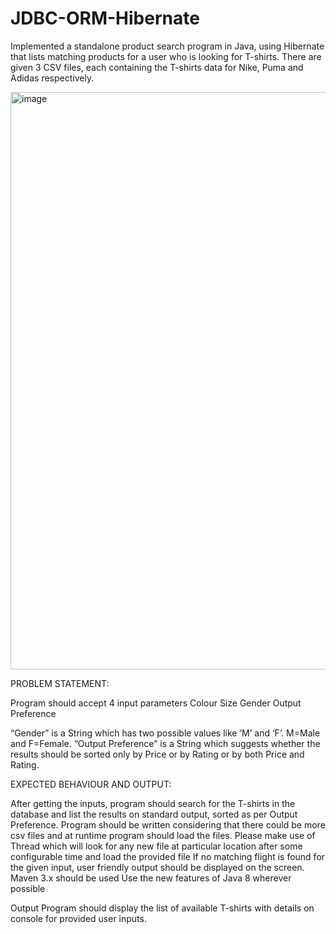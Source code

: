 # JDBC-ORM-Hibernate
Implemented a standalone product search program in Java, using Hibernate that lists matching products for a user who is looking for T-shirts. There are given 3 CSV files, each containing the T-shirts data for Nike, Puma and Adidas respectively.



<img width="924" alt="image" src="https://github.com/YashKeshari/JDBC-ORM-Hibernate/assets/79370070/2506fd34-d6fa-4fbc-bf2a-04a83d360469">


PROBLEM STATEMENT:


Program should accept 4 input parameters
Colour
Size
Gender
Output Preference 

“Gender” is a String which has two possible values like ‘M’ and ‘F’. M=Male and F=Female.
“Output Preference” is a String which suggests whether the results should be sorted only by Price or by Rating or by both  Price and Rating.




EXPECTED BEHAVIOUR AND OUTPUT:


After getting the inputs, program should search for the T-shirts in the database and list the results on standard output, sorted as per Output Preference.
Program should be written considering that there could be more csv files and at runtime program should load the files. Please make use of Thread which will look for any new file at particular location after some configurable time and load the provided file
If no matching flight is found for the given input, user friendly output should be displayed on the screen.
Maven 3.x should be used
Use the new features of Java 8 wherever possible



Output
Program should display the list of available T-shirts with details on console  for provided user inputs.











